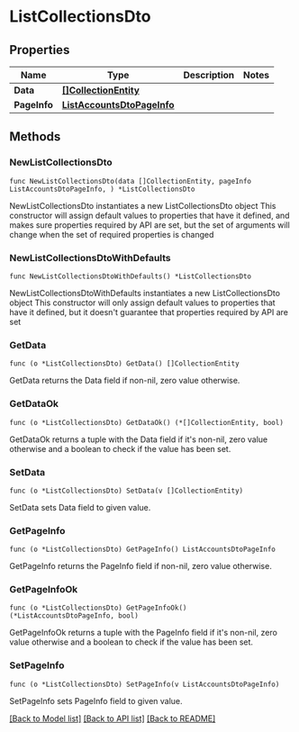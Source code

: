 # ListCollectionsDto

## Properties

Name | Type | Description | Notes
------------ | ------------- | ------------- | -------------
**Data** | [**[]CollectionEntity**](CollectionEntity.md) |  | 
**PageInfo** | [**ListAccountsDtoPageInfo**](ListAccountsDtoPageInfo.md) |  | 

## Methods

### NewListCollectionsDto

`func NewListCollectionsDto(data []CollectionEntity, pageInfo ListAccountsDtoPageInfo, ) *ListCollectionsDto`

NewListCollectionsDto instantiates a new ListCollectionsDto object
This constructor will assign default values to properties that have it defined,
and makes sure properties required by API are set, but the set of arguments
will change when the set of required properties is changed

### NewListCollectionsDtoWithDefaults

`func NewListCollectionsDtoWithDefaults() *ListCollectionsDto`

NewListCollectionsDtoWithDefaults instantiates a new ListCollectionsDto object
This constructor will only assign default values to properties that have it defined,
but it doesn't guarantee that properties required by API are set

### GetData

`func (o *ListCollectionsDto) GetData() []CollectionEntity`

GetData returns the Data field if non-nil, zero value otherwise.

### GetDataOk

`func (o *ListCollectionsDto) GetDataOk() (*[]CollectionEntity, bool)`

GetDataOk returns a tuple with the Data field if it's non-nil, zero value otherwise
and a boolean to check if the value has been set.

### SetData

`func (o *ListCollectionsDto) SetData(v []CollectionEntity)`

SetData sets Data field to given value.


### GetPageInfo

`func (o *ListCollectionsDto) GetPageInfo() ListAccountsDtoPageInfo`

GetPageInfo returns the PageInfo field if non-nil, zero value otherwise.

### GetPageInfoOk

`func (o *ListCollectionsDto) GetPageInfoOk() (*ListAccountsDtoPageInfo, bool)`

GetPageInfoOk returns a tuple with the PageInfo field if it's non-nil, zero value otherwise
and a boolean to check if the value has been set.

### SetPageInfo

`func (o *ListCollectionsDto) SetPageInfo(v ListAccountsDtoPageInfo)`

SetPageInfo sets PageInfo field to given value.



[[Back to Model list]](../README.md#documentation-for-models) [[Back to API list]](../README.md#documentation-for-api-endpoints) [[Back to README]](../README.md)


